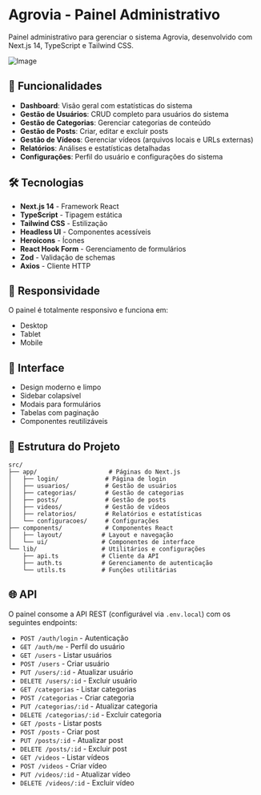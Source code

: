 # Agrovia - Painel Administrativo

Painel administrativo para gerenciar o sistema Agrovia, desenvolvido com Next.js 14, TypeScript e Tailwind CSS.

![Image](https://github.com/user-attachments/assets/d939c51a-8381-4c7c-bad3-4008b212e59f)

## 🚀 Funcionalidades

- **Dashboard**: Visão geral com estatísticas do sistema
- **Gestão de Usuários**: CRUD completo para usuários do sistema
- **Gestão de Categorias**: Gerenciar categorias de conteúdo
- **Gestão de Posts**: Criar, editar e excluir posts
- **Gestão de Vídeos**: Gerenciar vídeos (arquivos locais e URLs externas)
- **Relatórios**: Análises e estatísticas detalhadas
- **Configurações**: Perfil do usuário e configurações do sistema

## 🛠️ Tecnologias

- **Next.js 14** - Framework React
- **TypeScript** - Tipagem estática
- **Tailwind CSS** - Estilização
- **Headless UI** - Componentes acessíveis
- **Heroicons** - Ícones
- **React Hook Form** - Gerenciamento de formulários
- **Zod** - Validação de schemas
- **Axios** - Cliente HTTP

## 📱 Responsividade

O painel é totalmente responsivo e funciona em:
- Desktop
- Tablet
- Mobile

## 🎨 Interface

- Design moderno e limpo
- Sidebar colapsível
- Modais para formulários
- Tabelas com paginação
- Componentes reutilizáveis

## 🔧 Estrutura do Projeto

```
src/
├── app/                    # Páginas do Next.js
│   ├── login/             # Página de login
│   ├── usuarios/          # Gestão de usuários
│   ├── categorias/        # Gestão de categorias
│   ├── posts/             # Gestão de posts
│   ├── videos/            # Gestão de vídeos
│   ├── relatorios/        # Relatórios e estatísticas
│   └── configuracoes/     # Configurações
├── components/            # Componentes React
│   ├── layout/           # Layout e navegação
│   └── ui/               # Componentes de interface
└── lib/                  # Utilitários e configurações
    ├── api.ts            # Cliente da API
    ├── auth.ts           # Gerenciamento de autenticação
    └── utils.ts          # Funções utilitárias
```

## 🌐 API

O painel consome a API REST (configurável via `.env.local`) com os seguintes endpoints:

- `POST /auth/login` - Autenticação
- `GET /auth/me` - Perfil do usuário
- `GET /users` - Listar usuários
- `POST /users` - Criar usuário
- `PUT /users/:id` - Atualizar usuário
- `DELETE /users/:id` - Excluir usuário
- `GET /categorias` - Listar categorias
- `POST /categorias` - Criar categoria
- `PUT /categorias/:id` - Atualizar categoria
- `DELETE /categorias/:id` - Excluir categoria
- `GET /posts` - Listar posts
- `POST /posts` - Criar post
- `PUT /posts/:id` - Atualizar post
- `DELETE /posts/:id` - Excluir post
- `GET /videos` - Listar vídeos
- `POST /videos` - Criar vídeo
- `PUT /videos/:id` - Atualizar vídeo
- `DELETE /videos/:id` - Excluir vídeo

